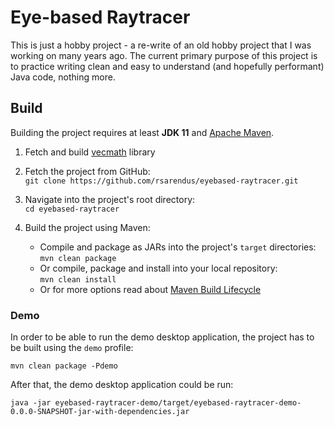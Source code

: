 # Eye-based Raytracer

This is just a hobby project - a re-write of an old hobby project that I was working on many years ago. The current primary purpose of this project is to practice writing clean and easy to understand (and hopefully performant) Java code, nothing more.

## Build

Building the project requires at least **JDK 11** and [Apache Maven](https://maven.apache.org/).

1. Fetch and build [vecmath](https://github.com/rsarendus/vecmath) library

2. Fetch the project from GitHub:
<br>`git clone https://github.com/rsarendus/eyebased-raytracer.git`

3. Navigate into the project's root directory:
<br>`cd eyebased-raytracer`

3. Build the project using Maven:
   * Compile and package as JARs into the project's `target` directories:
   <br>`mvn clean package`
   * Or compile, package and install into your local repository:
   <br>`mvn clean install`
   * Or for more options read about [Maven Build Lifecycle](https://maven.apache.org/guides/introduction/introduction-to-the-lifecycle.html)

### Demo

In order to be able to run the demo desktop application, the project has to be built using the `demo` profile:

```
mvn clean package -Pdemo
```

After that, the demo desktop application could be run:

```
java -jar eyebased-raytracer-demo/target/eyebased-raytracer-demo-0.0.0-SNAPSHOT-jar-with-dependencies.jar
```
